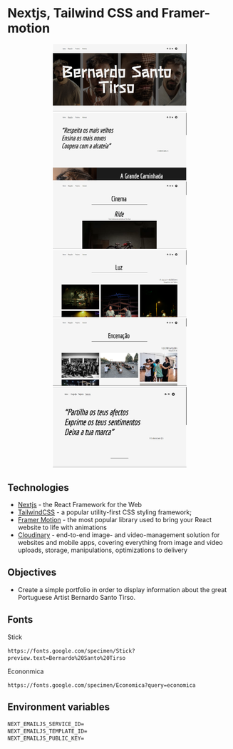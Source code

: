 # Nextjs, Tailwind CSS and Framer-motion
<p align="center">
  <img src="https://github.com/dopelyner/bernardo-santo-tirso/blob/master/public/images/showcase/home-light.png?raw=true" alt="Alt text" width="300"/>
  <img src="https://github.com/dopelyner/bernardo-santo-tirso/blob/master/public/images/showcase/biography-light.png?raw=true" alt="Alt text" width="300"/>
  <img src="https://github.com/dopelyner/bernardo-santo-tirso/blob/master/public/images/showcase/cinema-light.png?raw=true" alt="Alt text" width="300"/>
  <img src="https://github.com/dopelyner/bernardo-santo-tirso/blob/master/public/images/showcase/light-light.png?raw=true" alt="Alt text" width="300"/>
  <img src="https://github.com/dopelyner/bernardo-santo-tirso/blob/master/public/images/showcase/staging-light.png?raw=true" alt="Alt text" width="300"/>
  <img src="https://github.com/dopelyner/bernardo-santo-tirso/blob/master/public/images/showcase/contacts-light.png?raw=true" alt="Alt text" width="300"/>
</p>

##  Technologies 
- [Nextjs](https://nextjs.org/) - the React Framework for the Web
- [TailwindCSS](https://tailwindcss.com/) - a popular utility-first CSS styling framework;
- [Framer Motion](https://www.framer.com/motion/) - the most popular library used to bring your React website to life with animations
- [Cloudinary](https://cloudinary.com/) - end-to-end image- and video-management solution for websites and mobile apps, covering everything from image and video uploads, storage, manipulations, optimizations to delivery

##  Objectives
- Create a simple portfolio in order to display information about the great Portuguese Artist Bernardo Santo Tirso.

## Fonts
Stick
```
https://fonts.google.com/specimen/Stick?preview.text=Bernardo%20Santo%20Tirso
```
Econonmica
```
https://fonts.google.com/specimen/Economica?query=economica
```

## Environment variables
```
NEXT_EMAILJS_SERVICE_ID=
NEXT_EMAILJS_TEMPLATE_ID=
NEXT_EMAILJS_PUBLIC_KEY=
```

